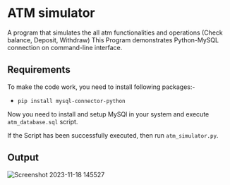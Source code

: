 # ATM simulator
A program that simulates the all atm functionalities and operations (Check balance, Deposit, Withdraw)
This Program demonstrates Python-MySQL connection on command-line interface.

## Requirements
To make the code work, you need to install following packages:-
  - `pip install mysql-connector-python`

Now you need to install and setup MySQl in your system and execute `atm_database.sql` script.

If the Script has been successfully executed, then run `atm_simulator.py`.

## Output
![Screenshot 2023-11-18 145527](https://github.com/Gatij-coder2911/ATM-Simulator/assets/116671286/30698816-4df4-4aed-a910-80d82ef51dfb)
